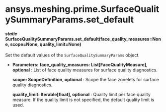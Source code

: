 # ansys.meshing.prime.SurfaceQualitySummaryParams.set_default

<a id="ansys.meshing.prime.SurfaceQualitySummaryParams.set_default"></a>

#### *static* SurfaceQualitySummaryParams.set_default(face_quality_measures=None, scope=None, quality_limit=None)

Set the default values of the `SurfaceQualitySummaryParams` object.

* **Parameters:**
  **face_quality_measures: List[FaceQualityMeasure], optional**
  : List of face quality measures for surface quality diagnostics.

  **scope: ScopeDefinition, optional**
  : Scope the face zonelets for surface quality diagnostics.

  **quality_limit: Iterable[float], optional**
  : Quality limit per face quality measure. If the quality limit is not specified, the default quality limit is used.

<!-- !! processed by numpydoc !! -->
